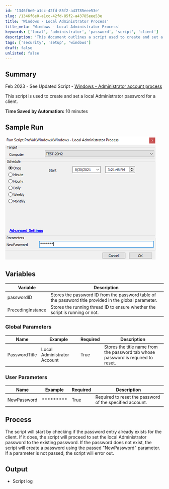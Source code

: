 ```yaml
---
id: '1346f6e0-a1cc-42fd-85f2-a43785eee53e'
slug: /1346f6e0-a1cc-42fd-85f2-a43785eee53e
title: 'Windows - Local Administrator Process'
title_meta: 'Windows - Local Administrator Process'
keywords: ['local', 'administrator', 'password', 'script', 'client']
description: 'This document outlines a script used to create and set a local Administrator password for a client, detailing the variables, parameters, and process involved. It highlights time savings achieved through automation and provides a sample run for reference.'
tags: ['security', 'setup', 'windows']
draft: false
unlisted: false
---
```


## Summary

Feb 2023 - See Updated Script - [Windows - Administrator account process](/docs/5c6739bc-45a2-4011-99e1-f90581fa15ac)

This script is used to create and set a local Administrator password for a client.

**Time Saved by Automation:** 10 minutes

## Sample Run

![Sample Run](../../../static/img/Windows---Local-Administrator-Process/image_1.png)

## Variables

| Variable          | Description                                                                                       |
|-------------------|---------------------------------------------------------------------------------------------------|
| passwordID        | Stores the password ID from the password table of the password title provided in the global parameter. |
| PrecedingInstance  | Stores the running thread ID to ensure whether the script is running or not.                     |

### Global Parameters

| Name             | Example                       | Required | Description                                                                                     |
|------------------|-------------------------------|----------|-------------------------------------------------------------------------------------------------|
| PasswordTitle     | Local Administrator Account    | True     | Stores the title name from the password tab whose password is required to reset.              |

### User Parameters

| Name             | Example     | Required | Description                                                       |
|------------------|-------------|----------|-------------------------------------------------------------------|
| NewPassword       | *********   | True     | Required to reset the password of the specified account.          |

## Process

The script will start by checking if the password entry already exists for the client. If it does, the script will proceed to set the local Administrator password to the existing password. If the password does not exist, the script will create a password using the passed "NewPassword" parameter. If a parameter is not passed, the script will error out.

## Output

- Script log


